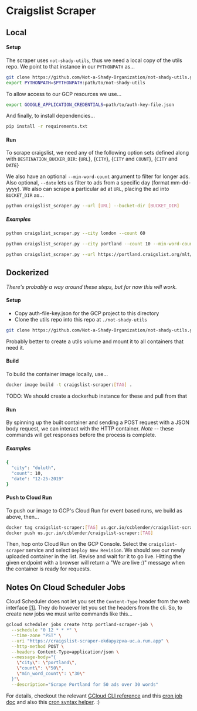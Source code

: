# Craigslist Scraper

## Local
#### Setup
The scraper uses `not-shady-utils`, thus we need a local copy of the utils repo. We point to that instance in our `PYTHONPATH` as...

```bash
git clone https://github.com/Not-a-Shady-Organization/not-shady-utils.git
export PYTHONPATH=$PYTHONPATH:path/to/not-shady-utils
```

To allow access to our GCP resources we use...

```bash
export GOOGLE_APPLICATION_CREDENTIALS=path/to/auth-key-file.json
```

And finally, to install dependencies...

```bash
pip install -r requirements.txt
```

#### Run
To scrape craigslist, we need any of the following option sets defined along with `DESTINATION_BUCKER_DIR`: {`URL`}, {`CITY`}, {`CITY` and `COUNT`}, {`CITY` and `DATE`}

We also have an optional `--min-word-count` argument to filter for longer ads. Also optional, `--date` lets us filter to ads from a specific day (format mm-dd-yyyy). We also can scrape a particular ad at `URL`, placing the ad into `BUCKET_DIR` as...

```bash
python craigslist_scraper.py --url [URL] --bucket-dir [BUCKET_DIR]
```

##### Examples
```bash
python craigslist_scraper.py --city london --count 60
```

```bash
python craigslist_scraper.py --city portland --count 10 --min-word-count 50
```

```bash
python craigslist_scraper.py --url https://portland.craigslist.org/mlt/mis/d/portland-heather-red-haired-beauty/7042927716.html --bucket-dir awesome-ads
```

## Dockerized
*There's probably a way around these steps, but for now this will work.*

#### Setup
- Copy auth-file-key.json for the GCP project to this directory
- Clone the utils repo into this repo at `./not-shady-utils`

```bash
git clone https://github.com/Not-a-Shady-Organization/not-shady-utils.git
```

Probably better to create a utils volume and mount it to all containers that need it.

#### Build
To build the container image locally, use...

```bash
docker image build -t craigslist-scraper:[TAG] .
```

TODO: We should create a dockerhub instance for these and pull from that

#### Run
By spinning up the built container and sending a POST request with a JSON body request, we can interact with the HTTP container. *Note* -- these commands will get responses before the process is complete.

##### Examples
```bash
{
  "city": "duluth",
  "count": 10,
  "date": "12-25-2019"
}
```

#### Push to Cloud Run
To push our image to GCP's Cloud Run for event based runs, we build as above, then...

```bash
docker tag craigslist-scraper:[TAG] us.gcr.io/ccblender/craigslist-scraper:[TAG]
docker push us.gcr.io/ccblender/craigslist-scraper:[TAG]
```

Then, hop onto Cloud Run on the GCP Console. Select the `craigslist-scraper` service and select `Deploy New Revision`. We should see our newly uploaded container in the list. Revise and wait for it to go live. Hitting the given endpoint with a browser will return a "We are live :)" message when the container is ready for requests.


## Notes On Cloud Scheduler Jobs
Cloud Scheduler does not let you set the `Content-Type` header from the web interface [[1]](https://stackoverflow.com/questions/53216177/http-triggering-cloud-function-with-cloud-scheduler). They do however let you set the headers from the cli. So, to create new jobs we must write commands like this...

```bash
gcloud scheduler jobs create http portland-scraper-job \
  --schedule "0 12 * * *" \
  --time-zone "PST" \
  --uri "https://craigslist-scraper-ekdapyzpva-uc.a.run.app" \
  --http-method POST \
  --headers Content-Type=application/json \
  --message-body="{
    \"city\": \"portland\",
    \"count\": \"50\",
    \"min_word_count\": \"30\"
  }"\
  --description="Scrape Portland for 50 ads over 30 words"
```

For details, checkout the relevant [GCloud CLI reference](https://cloud.google.com/sdk/gcloud/reference/scheduler/jobs/create/pubsub) and this [cron job doc](https://cloud.google.com/scheduler/docs/creating#) and also this [cron syntax helper](https://crontab.guru/every-day-8am). :)
